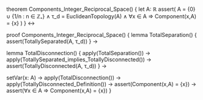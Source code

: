 theorem Components_Integer_Reciprocal_Space() {
  let A: ℝ
  assert(
    A = {0} ∪ {1/n : n ∈ ℤ₊} ∧
    τ_d = EuclideanTopology(A) ∧
    ∀x ∈ A ⇒ Component(x,A) = {x}
  )
} ↔

proof Components_Integer_Reciprocal_Space() {
  lemma TotalSeparation() {
    assert(TotallySeparated(A, τ_d))
  } →
  
  lemma TotalDisconnection() {
    apply(TotalSeparation()) →
    apply(TotallySeparated_implies_TotallyDisconnected()) →
    assert(TotallyDisconnected(A, τ_d))
  } →
  
  setVar(x: A) →
  apply(TotalDisconnection()) →
  apply(TotallyDisconnected_Definition()) →
  assert(Component(x,A) = {x}) →
  assert(∀x ∈ A ⇒ Component(x,A) = {x})
}